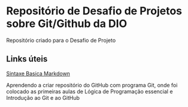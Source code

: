 # Repositório de Desafio de Projetos sobre Git/Github da DIO
Repositório criado para o Desafio de Projeto 

## Links úteis
[Sintaxe Basica Markdown](https://www.markdownguide.org/basic-syntax/)

Aprendendo a criar repositório do GitHub com programa Git, onde foi colocado as primeiras aulas de Lógica de Programação essencial e Introdução ao Git e ao GitHub
